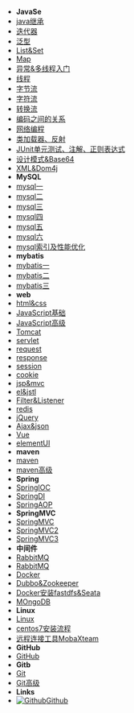 - **JavaSe**
- [java继承](java继承)
- [迭代器](Collection集合&Iterator迭代器)
- [泛型](泛型)
- [List&Set](List、Collections、set)
- [Map](Map、斗地主排序、冒泡排序)
- [异常&多线程入门](异常&多线程入门)
- [线程](线程)
- [字节流](File类、递归、字节流)
- [字符流](字符流、IO流处理异常、缓冲流)
- [转换流](转换流)
- [编码之间的关系](ASCII、Unicode、GBK、UTF-8之间的关系)
- [网络编程](网络编程)
- [类加载器、反射](类加载器、反射)
- [JUnit单元测试、注解、正则表达式](JUnit单元测试、注解、正则表达式)
- [设计模式&Base64](设计模式&Base64)
- [XML&Dom4j](XML&Dom4j)
- **MySQL**
- [mysql一](mysql_01)
- [mysql二](mysql_02)
- [mysql三](mysql_03)
- [mysql四](mysql_04)
- [mysql五](mysql_05)
- [mysql六](mysql_06)
- [mysql索引及性能优化](mysql索引及性能优化)
- **mybatis**
- [mybatis一](mybatis_01)
- [mybatis二](mybatis_02)
- [mybatis三](mybatis_03)
- **web**
- [html&css](html&css)
- [JavaScript基础](JavaScript基础)
- [JavaScript高级](JavaScript高级)
- [Tomcat](Tomcat)
- [servlet](servlet)
- [request](request)
- [response](response)
- [session](session)
- [cookie](cookie)
- [jsp&mvc](jsp&mvc)
- [el&jstl](el&jstl)
- [Filter&Listener](Filter&Listener)
- [redis](redis)
- [jQuery](jQuery)
- [Ajax&json](Ajax&json)
- [Vue](Vue)
- [elementUI](elementUI)
- **maven**
- [maven](maven)
- [maven高级](maven高级)
- **Spring**
- [SpringIOC](SpringIOC)
- [SpringDI](SpringDI)
- [SpringAOP](SpringAOP)
- **SpringMVC**
- [SpringMVC](SpringMVC)
- [SpringMVC2](SpringMVC2)
- [SpringMVC3](SpringMVC3)
- **中间件**
- [RabbitMQ](rabbitmq)
- [RabbitMQ](rabbitmq_linux安装)
- [Docker](docker)
- [Dubbo&Zookeeper](Dubbo&Zookeeper)
- [Docker安装fastdfs&Seata](docker安装fastdfs&Seata)
- [MOngoDB](MongoDB)
- **Linux**
- [Linux](Linux)
- [centos7安装流程](centos7安装流程)
- [远程连接工具MobaXteam](远程连接工具MobaXteam)
- **GitHub**
- [GitHub](GitHub)
- **Gitb**
- [Git](Git)
- [Git高级](Git高级)
- **Links**
- [![Github](assets/picture/javase/异常/github.svg)Github](https://github.com/HJ-king-cell/github.io)